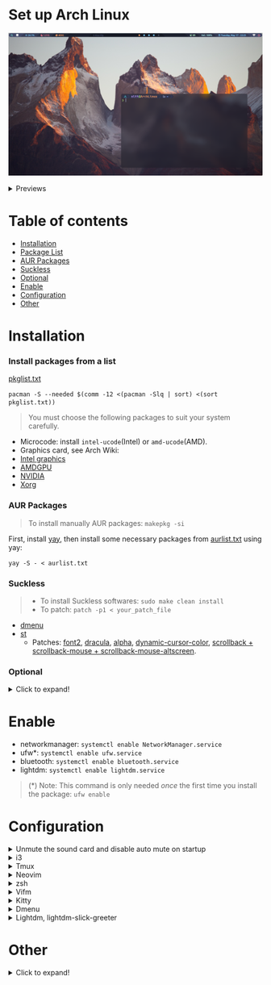 # Set up Arch Linux

![](https://raw.githubusercontent.com/nguyenletientrien/Dotfiles/master/.github/qtile0.png)

<details>
<summary>Previews</summary>

- ***i3-wm, i3bar, pfetch, gotop.***
![](https://raw.githubusercontent.com/nguyenletientrien/Dotfiles/master/.github/i3.png)

- ***Qtile, nvim, neofetch, gotop, rofi, conky, i3lock-color.***
![](https://raw.githubusercontent.com/nguyenletientrien/Dotfiles/master/.github/qtile1.png)
![](https://raw.githubusercontent.com/nguyenletientrien/Dotfiles/master/.github/qtile2.png)
![](https://raw.githubusercontent.com/nguyenletientrien/Dotfiles/master/.github/qtile3.png)
![](https://raw.githubusercontent.com/nguyenletientrien/Dotfiles/master/.github/qtile4.png)
![](https://raw.githubusercontent.com/nguyenletientrien/Dotfiles/master/.github/qtile5.png)
> [Download](https://github.com/nguyenletientrien/Wallpapers) Wallpapers.

</details>

# Table of contents

- [Installation](https://github.com/nguyenletientrien/Dotfiles#installation)
- [Package List](https://github.com/nguyenletientrien/Dotfiles#install-packages-from-a-list)
- [AUR Packages](https://github.com/nguyenletientrien/Dotfiles#aur-packages)
- [Suckless](https://github.com/nguyenletientrien/Dotfiles#suckless)
- [Optional](https://github.com/nguyenletientrien/Dotfiles#optional)
- [Enable](https://github.com/nguyenletientrien/Dotfiles#enable)
- [Configuration](https://github.com/nguyenletientrien/Dotfiles#configuration)
- [Other](https://github.com/nguyenletientrien/Dotfiles#other)

# Installation

### Install packages from a list
[pkglist.txt](https://github.com/nguyenletientrien/Dotfiles/blob/master/pkg/pkglist.txt)
```
pacman -S --needed $(comm -12 <(pacman -Slq | sort) <(sort pkglist.txt))
```
> You must choose the following packages to suit your system carefully.
- Microcode: install `intel-ucode`(Intel) or `amd-ucode`(AMD).
- Graphics card, see Arch Wiki:
- [Intel graphics](https://wiki.archlinux.org/title/Intel_graphics)
- [AMDGPU](https://wiki.archlinux.org/title/AMDGPU)
- [NVIDIA](https://wiki.archlinux.org/title/NVIDIA)
- [Xorg](https://wiki.archlinux.org/title/Xorg)

### AUR Packages
> To install manually AUR packages: `makepkg -si`

First, install [yay](https://aur.archlinux.org/packages/yay), then install some necessary packages from [aurlist.txt](https://github.com/nguyenletientrien/Dotfiles/blob/master/pkg/aurlist.txt) using yay:
```
yay -S - < aurlist.txt
```

### Suckless
> - To install Suckless softwares: `sudo make clean install`
> - To patch: `patch -p1 < your_patch_file`
- [dmenu](https://tools.suckless.org/dmenu)
- [st](https://st.suckless.org)
  - Patches: [font2](https://st.suckless.org/patches/font2), [dracula](https://st.suckless.org/patches/dracula), [alpha](https://st.suckless.org/patches/alpha), [dynamic-cursor-color](https://st.suckless.org/patches/dynamic-cursor-color), [scrollback + scrollback-mouse + scrollback-mouse-altscreen](https://st.suckless.org/patches/scrollback).

### Optional
<details>
<summary>Click to expand!</summary>

> You should read the application documentation for more information on the Archwiki or the application main page.
- mutt-wizard ([LukeSmith](https://github.com/LukeSmithxyz/mutt-wizard))
- Kdenlive
- GIMP
- Audacity
- OBS
- Simplescreenrecorder 
- persepolis
- VirtualBox
- Virt-Manager
  > - `pacman -S libvirt iptables-nft qemu virt-manager`
  > - `sudo systemctl start/enable libvirtd`
  > - `sudo usermod -G libvirt -a <username>`
- LibreOffice 
  > *jre-openjdk* package is needed for LibreOffice Database.
- auto-cpufreq ([github](https://github.com/AdnanHodzic/auto-cpufreq))
- acpi, acpid
- conky
- onboard
- xdotool
- cronie
- maim
- speedtest-cli
- volumeicon
- shellcheck-bin ([AUR](https://aur.archlinux.org/packages/shellcheck-bin))
- teamviewer ([AUR](https://aur.archlinux.org/packages/teamviewer))
  > Note: If you use startx, you won't be able to open teamviewer
</details>

# Enable
- networkmanager: `systemctl enable NetworkManager.service`
- ufw\*: `systemctl enable ufw.service`
- bluetooth: `systemctl enable bluetooth.service`
- lightdm: `systemctl enable lightdm.service`
> (\*) Note: This command is only needed *once* the first time you install the package: `ufw enable`

# Configuration

<details>
<summary>Unmute the sound card and disable auto mute on startup</summary>

- Unmute:
```
amixer sset Master unmute
amixer sset Speaker unmute
amixer sset Headphone unmute
```
- Disable auto mute:
```
amixer -c 0 sset "Auto-Mute Mode" Disabled
```
</details>

<details>
<summary>i3</summary>

- Copy ***i3*** folder to ***~/.config/***
- Open ***i3/config*** file and edit for use!
- See more: [i3-README.md](https://github.com/nguyenletientrien/Dotfiles/tree/master/.config/i3)
- AutoTiling script: [https://github.com/nwg-piotr/autotiling](https://github.com/nwg-piotr/autotiling)
- Set background with feh: `feh --bg-fill /path/to/picture`
</details>

<details>
<summary>Tmux</summary>

#### Installation
Install [Oh my tmux](https://github.com/gpakosz/.tmux)
> [A list of awesome resources for tmux.](https://github.com/rothgar/awesome-tmux)
#### Configuration
> Pressing `<prefix> e` will open `~/.tmux.conf.local` with the editor defined by the `$EDITOR` environment variable (defaults to `vim` when empty).
- [Enable the Powerline look](https://github.com/gpakosz/.tmux#enabling-the-powerline-look)
- Theme colors
```
# custom theme
tmux_conf_theme_colour_1="#16161e"
tmux_conf_theme_colour_2="#24283b"
tmux_conf_theme_colour_3="#a9b1d6"
tmux_conf_theme_colour_4="#8be9fd"
tmux_conf_theme_colour_5="#f1fa8c"
tmux_conf_theme_colour_6="#16161e"
tmux_conf_theme_colour_7="#f8f8f2"
tmux_conf_theme_colour_8="#16161e"
tmux_conf_theme_colour_9="#f1fa8c"
tmux_conf_theme_colour_10="#ff79c6"
tmux_conf_theme_colour_11="#50fa7b"
tmux_conf_theme_colour_12="#a9b1d6"
tmux_conf_theme_colour_13="#f8f8f2"
tmux_conf_theme_colour_14="#16161e"
tmux_conf_theme_colour_15="#16161e"
tmux_conf_theme_colour_16="#ff5555"
tmux_conf_theme_colour_17="#f8f8f2"
```
- Configuring the status line:
```
tmux_conf_theme_status_left=" ❐ #S "
tmux_conf_theme_status_right=" #{prefix} #{mouse}#{pairing}#{synchronized} | #{username}#{root} | #{hostname} "
```
#### Fix *Neovim losing colorscheme when in tmux*:
> `$TERM` must be set to `xterm-256color`
- tmux.conf:
```
set-option -ga terminal-overrides ",xterm-256color:Tc"
```
</details>

<details>
<summary>Neovim</summary>

[See here.](https://github.com/nguyenletientrien/Dotfiles/tree/master/.github/NEOVIM.md)
</details>

<details>
<summary>zsh</summary>

- Copy ***zsh*** folder to ***~/.config/***
- To use [zsh-autosuggestion](https://github.com/zsh-users/zsh-autosuggestions) and [zsh-syntax-highlighting](https://github.com/zsh-users/zsh-syntax-highlighting), git clone from repository into ***~/.config/zsh/plugins/***
```
cd ~/.config/zsh/plugins
```
```
git clone https://github.com/zsh-users/zsh-autosuggestions.git
```
```
git clone https://github.com/zsh-users/zsh-syntax-highlighting.git
```
- Install [Starship prompt](https://starship.rs) and copy ***starship.toml*** file to ***~/.config/***
> Starship is available on the official repository.
</details>

<details>
<summary>Vifm</summary>

[See here.](https://github.com/nguyenletientrien/Dotfiles/tree/master/.github/VIFM.md)
</details>

<details>
<summary>Kitty</summary>

- Copy default config file to ***~/.config/***
  ```
  cp /usr/share/doc/kitty/kitty.conf /home/nltt/.config/kitty/
  ```
- Configure
```
line | config
-----|---------------------------------------
   9 | font_family      FiraCode Nerd Font
  10 | bold_font        FiraCode Nerd Font Bold
  11 | italic_font      FiraCode Nerd Font Italic
  12 | bold_italic_font FiraCode Nerd Font Bold Italic
 994 | background_opacity 0.9
```
- Theme: [Dracula](https://draculatheme.com/kitty), [TokyoNight](https://github.com/davidmathers/tokyo-night-kitty-theme)
</details>

<details>
<summary>Dmenu</summary>

- Edit *config.def.h*:
  - Font: `Hack Nerd Font`
  - Font size: `13`
  - Colors:
    ```
    [SchemeNorm] = { "#777c99", "#1a1b26" },
    [SchemeSel] = { "#0f0f14", "#7aa2f7" },
    ```
- Edit *dmenu_run*:
  - Add `-p "Run:"` after `dmenu "@"`
  - Example: `dmenu "$@" -p "Run:"`
</details>

<details>
<summary>Lightdm, lightdm-slick-greeter</summary>

#### Lightdm
- Edit config file in ***/etc/lightdm/lightdm.conf***
  ```
  [Seat:*]
  .....
  greeter-session=lightdm-slick-greeter
  user-session=qtile
  #user-session=i3
  .....
  ```
##### lightdm-slick-greeter
- Copy the picture you want to set background to ***/usr/share/backgrounds/***
- Create slick-greeter.conf as /etc/lightdm/slick-greeter.conf and edit:
  ```
  [Greeter]
  background=/usr/share/backgrounds/<picture>
  ```
</details>

# Other

<details>
<summary>Click to expand!</summary>

### Fonts
- Dependencies:
  - Roboto Mono (dunst)
  - sans (Qtile, [dwm](https://github.com/nguyenletientrien/dwm))
  - Ubuntu Nerd Font (Qtile, i3, [dwm](https://github.com/nguyenletientrien/dwm))
  - Fira Code (Kitty)
  - Hack Nerd Font (Alacritty, st, dmenu)
- Nerd Fonts:
  - Arimo
  - CodeNewRoman
  - DejaVuSansMono
  - DroidSansMono
  - FiraCode
  - Go-Mono
  - Hack
  - JetBrainsMono
  - LiberationMono
  - Meslo
  - Mononoki
  - ProFont
  - RobotoMono
  - SourceCodePro
  - Ubuntu

### Appearance
- Themes:
- [Dracula](https://draculatheme.com)
- [Catppuccin](https://github.com/catppuccin/catppuccin)
- [arc-gtk](https://github.com/horst3180/Arc-theme)
- TokyoNight ([1](https://github.com/folke/tokyonight.nvim)), ([2](https://github.com/enkia/tokyo-night-vscode-theme)), ([3](https://www.gnome-look.org/p/1681315/))
- Icons:
- [Volantes Cursors](https://www.gnome-look.org/p/1356095)
- [Tela circle icon](https://www.gnome-look.org/p/1359276)

### Random color script for terminal
- Install: [shell-color-scripts](https://aur.archlinux.org/packages/shell-color-scripts) (AUR)
- Usage: add `colorscript random` to your **.zshrc** file.

### Tips and Tricks
- [Linux](https://github.com/nguyenletientrien/Dotfiles/tree/master/.github/TIPS.md)
- [Vim](https://github.com/nguyenletientrien/Dotfiles/tree/master/.github/VIMTIPS.md)

### My Scripts
[See here.](https://github.com/nguyenletientrien/Dotfiles/tree/master/.github/SCRIPTS.md)
</details>

